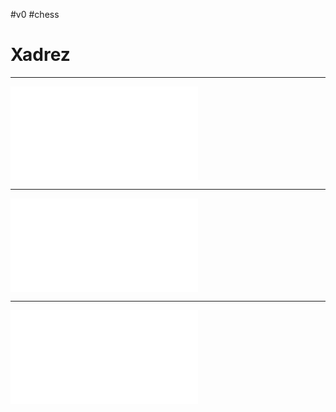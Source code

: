 

#v0 #chess 

# Xadrez
---

![Peças de xadrez](Peças%20de%20xadrez.md)

---
![Finais elementais](Finais%20elementais.md)

--- 
![2024-07-06-Aberturas_de_xadrez](2024-07-06-Aberturas_de_xadrez.md)